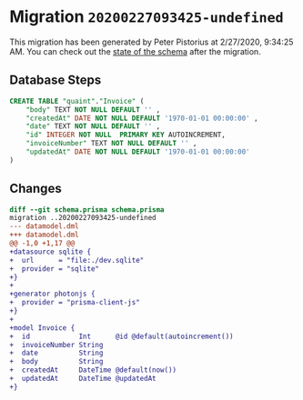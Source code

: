 # Migration `20200227093425-undefined`

This migration has been generated by Peter Pistorius at 2/27/2020, 9:34:25 AM.
You can check out the [state of the schema](./schema.prisma) after the migration.

## Database Steps

```sql
CREATE TABLE "quaint"."Invoice" (
    "body" TEXT NOT NULL DEFAULT '' ,
    "createdAt" DATE NOT NULL DEFAULT '1970-01-01 00:00:00' ,
    "date" TEXT NOT NULL DEFAULT '' ,
    "id" INTEGER NOT NULL  PRIMARY KEY AUTOINCREMENT,
    "invoiceNumber" TEXT NOT NULL DEFAULT '' ,
    "updatedAt" DATE NOT NULL DEFAULT '1970-01-01 00:00:00' 
) 
```

## Changes

```diff
diff --git schema.prisma schema.prisma
migration ..20200227093425-undefined
--- datamodel.dml
+++ datamodel.dml
@@ -1,0 +1,17 @@
+datasource sqlite {
+  url      = "file:./dev.sqlite"
+  provider = "sqlite"
+}
+
+generator photonjs {
+  provider = "prisma-client-js"
+}
+
+model Invoice {
+  id            Int      @id @default(autoincrement())
+  invoiceNumber String
+  date          String
+  body          String
+  createdAt     DateTime @default(now())
+  updatedAt     DateTime @updatedAt
+}
```


